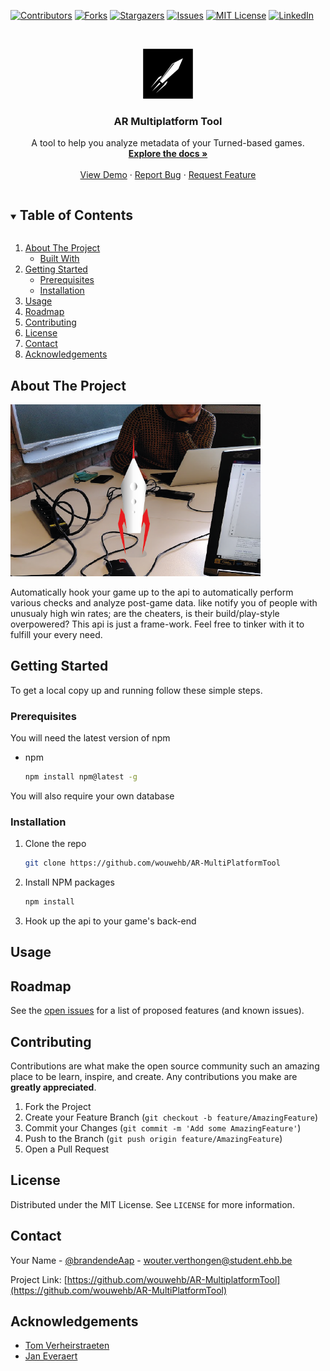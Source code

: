 [![Contributors][contributors-shield]][contributors-url]
[![Forks][forks-shield]][forks-url]
[![Stargazers][stars-shield]][stars-url]
[![Issues][issues-shield]][issues-url]
[![MIT License][license-shield]][license-url]
[![LinkedIn][linkedin-shield]][linkedin-url]



<!-- PROJECT LOGO -->
<br />
<p align="center">
  <a href="https://github.com/wouwehb/AR-MultiPlatformTool">
    <img src="data/img/logo.png" alt="Logo" width="80" height="80">
  </a>

  <h3 align="center">AR Multiplatform Tool</h3>

  <p align="center">
    A tool to help you analyze metadata of your Turned-based games.
    <br />
    <a href="https://github.com/wouwehb/AR-MultiPlatformTool"><strong>Explore the docs »</strong></a>
    <br />
    <br />
    <a href="https://github.com/wouwehb/AR-MultiPlatformTool">View Demo</a>
    ·
    <a href="https://github.com/wouwehb/AR-MultiPlatformTool/issues">Report Bug</a>
    ·
    <a href="https://github.com/wouwehb/AR-MultiPlatformTool/issues">Request Feature</a>
  </p>
</p>



<!-- TABLE OF CONTENTS -->
<details open="open">
  <summary><h2 style="display: inline-block">Table of Contents</h2></summary>
  <ol>
    <li>
      <a href="#about-the-project">About The Project</a>
      <ul>
        <li><a href="#built-with">Built With</a></li>
      </ul>
    </li>
    <li>
      <a href="#getting-started">Getting Started</a>
      <ul>
        <li><a href="#prerequisites">Prerequisites</a></li>
        <li><a href="#installation">Installation</a></li>
      </ul>
    </li>
    <li><a href="#usage">Usage</a></li>
    <li><a href="#roadmap">Roadmap</a></li>
    <li><a href="#contributing">Contributing</a></li>
    <li><a href="#license">License</a></li>
    <li><a href="#contact">Contact</a></li>
    <li><a href="#acknowledgements">Acknowledgements</a></li>
  </ol>
</details>



## About The Project

[<img src="data/img/rocket_background.png" alt="rocket_Background" width="400" height="275">](https://i.imgur.com/RF0TXKP.png)

 Automatically hook your game up to the api to automatically perform various checks and analyze post-game data. like notify you of people with unusualy high win rates; are the cheaters, is their build/play-style overpowered? This api is just a frame-work. Feel free to tinker with it to fulfill your every need.


## Getting Started

To get a local copy up and running follow these simple steps.


### Prerequisites

You will need the latest version of npm
* npm
  ```sh
  npm install npm@latest -g
  ```

You will also require your own database

### Installation

1. Clone the repo
   ```sh
   git clone https://github.com/wouwehb/AR-MultiPlatformTool
   ```
2. Install NPM packages
   ```sh
   npm install
   ```
3. Hook up the api to your game's back-end



## Usage




## Roadmap

See the [open issues](https://github.com/wouwehb/AR-MultiPlatformTool/issues) for a list of proposed features (and known issues).



## Contributing

Contributions are what make the open source community such an amazing place to be learn, inspire, and create. Any contributions you make are **greatly appreciated**.

1. Fork the Project
2. Create your Feature Branch (`git checkout -b feature/AmazingFeature`)
3. Commit your Changes (`git commit -m 'Add some AmazingFeature'`)
4. Push to the Branch (`git push origin feature/AmazingFeature`)
5. Open a Pull Request



## License

Distributed under the MIT License. See `LICENSE` for more information.



## Contact

Your Name - [@brandendeAap](https://twitter.com/BrandendeAap) - wouter.verthongen@student.ehb.be

Project Link: [https://github.com/wouwehb/AR-MultiplatformTool](https://github.com/wouwehb/AR-MultiPlatformTool)



## Acknowledgements

* [Tom Verheirstraeten](https://github.com/tomverheirstraeten/easywavespawner)
* [Jan Everaert](https://github.com/Everaertjan)





<!-- MARKDOWN LINKS & IMAGES -->
<!-- https://www.markdownguide.org/basic-syntax/#reference-style-links -->
[contributors-shield]: https://img.shields.io/github/contributors/wouwehb/AR-MultiplatformTool.svg?style=for-the-badge
[contributors-url]: https://github.com/wouwehb/AR-MultiplatformTool/graphs/contributors
[forks-shield]: https://img.shields.io/github/forks/wouwehb/AR-MultiplatformTool.svg?style=for-the-badge
[forks-url]: https://github.com/wouwehb/AR-MultiplatformTool/network/members
[stars-shield]: https://img.shields.io/github/stars/wouwehb/AR-MultiplatformTool.svg?style=for-the-badge
[stars-url]: https://github.com/wouwehb/AR-MultiplatformTool/stargazers
[issues-shield]: https://img.shields.io/github/issues/wouwehb/AR-MultiplatformTool.svg?style=for-the-badge
[issues-url]: https://github.com/wouwehb/AR-MultiplatformTool/issues
[license-shield]: https://img.shields.io/github/license/wouwehb/AR-MultiplatformTool.svg?style=for-the-badge
[license-url]: https://github.com/wouwehb/AR-MultiplatformTool/blob/main/LICENSE.txt
[linkedin-shield]: https://img.shields.io/badge/-LinkedIn-black.svg?style=for-the-badge&logo=linkedin&colorB=555
[linkedin-url]: https://linkedin.com/in/wouwehb
